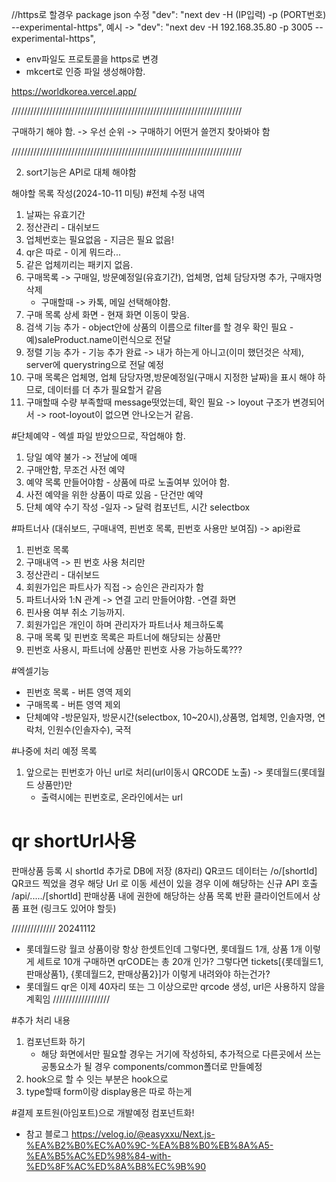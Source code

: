 //https로 할경우 package json 수정
"dev": "next dev -H (IP입력) -p (PORT번호) --experimental-https",
예시 -> "dev": "next dev -H 192.168.35.80 -p 3005 --experimental-https",

- env파일도 프로토콜을 https로 변경
- mkcert로 인증 파일 생성해야함.

https://worldkorea.vercel.app/

/////////////////////////////////////////////////////////////////////////

구매하기 해야 함. -> 우선 순위 -> 구매하기 어떤거 쓸껀지 찾아봐야 함

/////////////////////////////////////////////////////////////////////////

2. sort기능은 API로 대체 해야함

해야할 목록 작성(2024-10-11 미팅) #전체 수정 내역

1. 날짜는 유효기간
2. 정산관리 - 대쉬보드
3. 업체번호는 필요없음 - 지금은 필요 없음!
4. qr은 따로 - 이게 뭐드라...
5. 같은 업체끼리는 패키지 없음.
6. 구매목록 -> 구매일, 방문예정일(유효기간), 업체명, 업체 담당자명 추가, 구매자명 삭제
   - 구매할때 -> 카톡, 메일 선택해야함.
7. 구매 목록 상세 화면 - 현재 화면 이동이 맞음.
8. 검색 기능 추가 - object안에 상품의 이름으로 filter를 할 경우 확인 필요 - 예)saleProduct.name이런식으로 전달
9. 정렬 기능 추가 - 기능 추가 완료 -> 내가 하는게 아니고(이미 했던것은 삭제), server에 querystring으로 전달 예정
10. 구매 목록은 업체명, 업체 담당자명,방문예정일(구매시 지정한 날짜)을 표시 해야 하므로, 데이터를 더 추가 필요할거 같음
11. 구매할때 수량 부족할때 message떳었는데, 확인 필요 -> loyout 구조가 변경되어서 -> root-loyout이 없으면 안나오는거 같음.

#단체예약 - 엑셀 파일 받았으므로, 작업해야 함.

1. 당일 예약 불가 -> 전날에 예매
2. 구매안함, 무조건 사전 예약
3. 예약 목록 만들어야함 - 상품에 따로 노출여부 있어야 함.
4. 사전 예약을 위한 상품이 따로 있음 - 단건만 예약
5. 단체 예약 수기 작성 -일자 -> 달력 컴포넌트, 시간 selectbox

#파트너사 (대쉬보드, 구매내역, 핀번호 목록, 핀번호 사용만 보여짐) -> api완료

1. 핀번호 목록
2. 구매내역 -> 핀 번호 사용 처리만
3. 정산관리 - 대쉬보드
4. 회원가입은 파트사가 직접 -> 승인은 관리자가 함
5. 파트너사와 1:N 관계 -> 연결 고리 만들어야함. -연결 화면
6. 핀사용 여부 취소 기능까지.
7. 회원가입은 개인이 하며 관리자가 파트너사 체크하도록
8. 구매 목록 및 핀번호 목록은 파트너에 해당되는 상품만
9. 핀번호 사용시, 파트너에 상품만 핀번호 사용 가능하도록???

#엑셀기능

- 핀번호 목록 - 버튼 영역 제외
- 구매목록 - 버튼 영역 제외
- 단체예약 -방문일자, 방문시간(selectbox, 10~20시),상품명, 업체명, 인솔자명, 연락처, 인원수(인솔자수), 국적

#나중에 처리 예정 목록

1. 앞으로는 핀번호가 아닌 url로 처리(url이동시 QRCODE 노출) -> 롯데월드(롯데월드 상품만)만
   - 출력시에는 핀번호로, 온라인에서는 url

# qr shortUrl사용

판매상품 등록 시 shortId 추가로 DB에 저장 (8자리)
QR코드 데이터는 /o/[shortId]
QR코드 찍었을 경우 해당 Url 로 이동
세션이 있을 경우 이에 해당하는 신규 API 호출 /api/...../[shortId]
판매상품 내에 권한에 해당하는 상품 목록 반환
클라이언트에서 상품 표현 (링크도 있어야 할듯)

////////////// 20241112

- 롯데월드랑 월코 상품이랑 항상 한셋트인데 그렇다면, 롯데월드 1개, 상품 1개 이렇게 세트로 10개 구매하면 qrCODE는 총 20개 인가?
  그렇다면 tickets[{롯데월드1, 판매상품1}, {롯데월드2, 판매상품2}]가 이렇게 내려와야 하는건가?
- 롯데월드 qr은 이제 40자리 또는 그 이상으로만 qrcode 생성, url은 사용하지 않을 계획임
  //////////////////

#추가 처리 내용

1. 컴포넌트화 하기
   - 해당 화면에서만 필요할 경우는 거기에 작성하되, 추가적으로 다른곳에서 쓰는 공통요소가 될 경우 components/common폴더로 만들예정
2. hook으로 할 수 잇는 부분은 hook으로
3. type할때 form이랑 display용은 따로 하는게

#결제
포트원(아임포트)으로 개발예정
컴포넌트화!

- 참고 블로그
  https://velog.io/@easyxxu/Next.js-%EA%B2%B0%EC%A0%9C-%EA%B8%B0%EB%8A%A5-%EA%B5%AC%ED%98%84-with-%ED%8F%AC%ED%8A%B8%EC%9B%90
